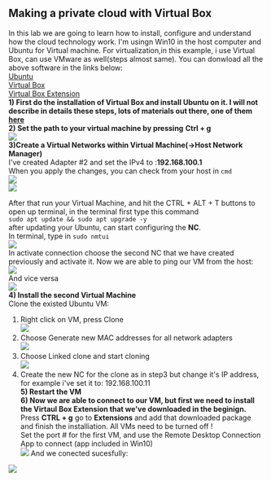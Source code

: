 ## Making a private cloud with Virtual Box  
In this lab we are going to learn how to install, configure and understand how the cloud technology work. I'm usingn Win10 in the host computer and Ubuntu for Virtual machine. For virtualization,in this example, i use Virtual Box, can use VMware as well(steps almost same). You can donwload all the above software in the links below:  
[Ubuntu](https://ubuntu.com/download/desktop)    
[Virtual Box](https://www.virtualbox.org/wiki/Downloads)    
[Virtual Box Extension](https://download.virtualbox.org/virtualbox/ )    
**1) First do the installation of Virtual Box and install Ubuntu on it. I will not describe in details these steps, lots of materials out there, one of them [here](https://www.lifewire.com/run-ubuntu-within-windows-virtualbox-2202098)**  
**2) Set the path to your virtual machine by pressing** **Ctrl + g**     
![](/img/General.png)  
**3)Create a Virtual Networks within Virtual Machine(->Host Network Manager)**    
I've created Adapter #2 and set the IPv4 to :**192.168.100.1**    
When you apply the changes, you can check from your host in `cmd`    
  ![](/img/NC.png)    
  ![](/img/ipconfig.png)     
  
After that run your Virtual Machine, and hit the CTRL + ALT + T buttons to open up terminal, in the terminal first type this command    
`sudo apt update && sudo apt upgrade -y`  
after updating your Ubuntu, can start configuring the **NC**.     
In terminal, type in `sudo nmtui`   
![](/img/nmtui.png)      
In activate connection choose the second NC that we have created previously and activate it. Now we are able to ping our VM from the host:      
  ![](/img/ping_vm.png)      
  And vice versa    
  ![](/img/ping_host.png)        
  **4) Install the second Virtual Machine**    
  Clone the existed Ubuntu VM:    
  1. Right click on VM, press Clone    
  ![](/img/clone.png)      
  2. Choose Generate new MAC addresses for all network adapters    
  ![](/img/clone_2.png) 
  3. Choose Linked clone and start cloning  
  ![](/img/clone_1.png)     
  4. Create the new NC for the clone as in step3 but change it's IP address, for example i've set it to: 192.168.100.11  
  **5) Restart the VM**    
  **6) Now we are able to connect to our VM, but first we need to install the Virtaul Box Extension that we've downloaded in the beginign.**    
  Press **CTRL + g** go to **Extensions** and add that downloaded package and finish the installiation. All VMs need to be turned off !  
  Set the port # for the first VM, and use the Remote Desktop Connection App to connect (app included in Win10)   
  ![](/img/ports.png)
  And we conected sucesfully:  
     
  ![](/img/result.png)  
  
  
  

